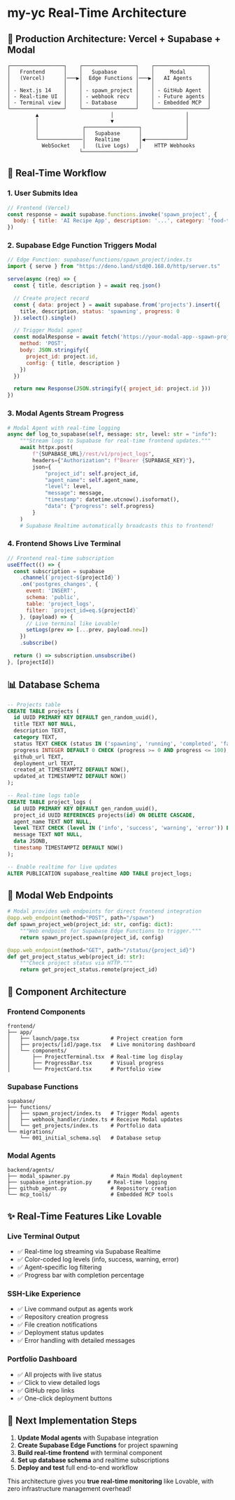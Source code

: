 # my-yc Real-Time Architecture

## 🎯 **Production Architecture: Vercel + Supabase + Modal**

```
┌─────────────────┐    ┌─────────────────┐    ┌─────────────────┐
│   Frontend      │    │   Supabase      │    │     Modal       │
│   (Vercel)      │───▶│  Edge Functions │───▶│   AI Agents     │
│                 │    │                 │    │                 │
│ - Next.js 14    │    │ - spawn_project │    │ - GitHub Agent  │
│ - Real-time UI  │    │ - webhook recv  │    │ - Future agents │
│ - Terminal view │    │ - Database      │    │ - Embedded MCP  │
└─────────────────┘    └─────────────────┘    └─────────────────┘
         ▲                       │                       │
         │                       ▼                       │
         │              ┌─────────────────┐              │
         │              │   Supabase      │              │
         └──────────────│   Realtime      │◀─────────────┘
           WebSocket    │   (Live Logs)   │    HTTP Webhooks
                       └─────────────────┘
```

## 🔄 **Real-Time Workflow**

### **1. User Submits Idea**
```javascript
// Frontend (Vercel)
const response = await supabase.functions.invoke('spawn_project', {
  body: { title: 'AI Recipe App', description: '...', category: 'food-tech' }
})
```

### **2. Supabase Edge Function Triggers Modal**
```javascript
// Edge Function: supabase/functions/spawn_project/index.ts
import { serve } from "https://deno.land/std@0.168.0/http/server.ts"

serve(async (req) => {
  const { title, description } = await req.json()

  // Create project record
  const { data: project } = await supabase.from('projects').insert({
    title, description, status: 'spawning', progress: 0
  }).select().single()

  // Trigger Modal agent
  const modalResponse = await fetch('https://your-modal-app--spawn-project.modal.run', {
    method: 'POST',
    body: JSON.stringify({
      project_id: project.id,
      config: { title, description }
    })
  })

  return new Response(JSON.stringify({ project_id: project.id }))
})
```

### **3. Modal Agents Stream Progress**
```python
# Modal Agent with real-time logging
async def log_to_supabase(self, message: str, level: str = "info"):
    """Stream logs to Supabase for real-time frontend updates."""
    await httpx.post(
        f"{SUPABASE_URL}/rest/v1/project_logs",
        headers={"Authorization": f"Bearer {SUPABASE_KEY}"},
        json={
            "project_id": self.project_id,
            "agent_name": self.agent_name,
            "level": level,
            "message": message,
            "timestamp": datetime.utcnow().isoformat(),
            "data": {"progress": self.progress}
        }
    )
    # Supabase Realtime automatically broadcasts this to frontend!
```

### **4. Frontend Shows Live Terminal**
```javascript
// Frontend real-time subscription
useEffect(() => {
  const subscription = supabase
    .channel(`project-${projectId}`)
    .on('postgres_changes', {
      event: 'INSERT',
      schema: 'public',
      table: 'project_logs',
      filter: `project_id=eq.${projectId}`
    }, (payload) => {
      // Live terminal like Lovable!
      setLogs(prev => [...prev, payload.new])
    })
    .subscribe()

  return () => subscription.unsubscribe()
}, [projectId])
```

## 📊 **Database Schema**

```sql
-- Projects table
CREATE TABLE projects (
  id UUID PRIMARY KEY DEFAULT gen_random_uuid(),
  title TEXT NOT NULL,
  description TEXT,
  category TEXT,
  status TEXT CHECK (status IN ('spawning', 'running', 'completed', 'failed')) DEFAULT 'spawning',
  progress INTEGER DEFAULT 0 CHECK (progress >= 0 AND progress <= 100),
  github_url TEXT,
  deployment_url TEXT,
  created_at TIMESTAMPTZ DEFAULT NOW(),
  updated_at TIMESTAMPTZ DEFAULT NOW()
);

-- Real-time logs table
CREATE TABLE project_logs (
  id UUID PRIMARY KEY DEFAULT gen_random_uuid(),
  project_id UUID REFERENCES projects(id) ON DELETE CASCADE,
  agent_name TEXT NOT NULL,
  level TEXT CHECK (level IN ('info', 'success', 'warning', 'error')) DEFAULT 'info',
  message TEXT NOT NULL,
  data JSONB,
  timestamp TIMESTAMPTZ DEFAULT NOW()
);

-- Enable realtime for live updates
ALTER PUBLICATION supabase_realtime ADD TABLE project_logs;
```

## 🚀 **Modal Web Endpoints**

```python
# Modal provides web endpoints for direct frontend integration
@app.web_endpoint(method="POST", path="/spawn")
def spawn_project_web(project_id: str, config: dict):
    """Web endpoint for Supabase Edge Functions to trigger."""
    return spawn_project.spawn(project_id, config)

@app.web_endpoint(method="GET", path="/status/{project_id}")
def get_project_status_web(project_id: str):
    """Check project status via HTTP."""
    return get_project_status.remote(project_id)
```

## 🔧 **Component Architecture**

### **Frontend Components**
```
frontend/
├── app/
│   ├── launch/page.tsx          # Project creation form
│   ├── projects/[id]/page.tsx   # Live monitoring dashboard
│   └── components/
│       ├── ProjectTerminal.tsx  # Real-time log display
│       ├── ProgressBar.tsx      # Visual progress
│       └── ProjectCard.tsx      # Portfolio view
```

### **Supabase Functions**
```
supabase/
├── functions/
│   ├── spawn_project/index.ts   # Trigger Modal agents
│   ├── webhook_handler/index.ts # Receive Modal updates
│   └── get_projects/index.ts    # Portfolio data
└── migrations/
    └── 001_initial_schema.sql   # Database setup
```

### **Modal Agents**
```
backend/agents/
├── modal_spawner.py             # Main Modal deployment
├── supabase_integration.py     # Real-time logging
├── github_agent.py              # Repository creation
└── mcp_tools/                   # Embedded MCP tools
```

## ✨ **Real-Time Features Like Lovable**

### **Live Terminal Output**
- ✅ Real-time log streaming via Supabase Realtime
- ✅ Color-coded log levels (info, success, warning, error)
- ✅ Agent-specific log filtering
- ✅ Progress bar with completion percentage

### **SSH-Like Experience**
- ✅ Live command output as agents work
- ✅ Repository creation progress
- ✅ File creation notifications
- ✅ Deployment status updates
- ✅ Error handling with detailed messages

### **Portfolio Dashboard**
- ✅ All projects with live status
- ✅ Click to view detailed logs
- ✅ GitHub repo links
- ✅ One-click deployment buttons

## 🎯 **Next Implementation Steps**

1. **Update Modal agents** with Supabase integration
2. **Create Supabase Edge Functions** for project spawning
3. **Build real-time frontend** with terminal component
4. **Set up database schema** and realtime subscriptions
5. **Deploy and test** full end-to-end workflow

This architecture gives you **true real-time monitoring** like Lovable, with zero infrastructure management overhead!